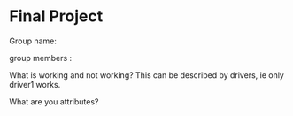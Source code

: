 # Final Project

Group name:

group members :

What is working and not working?
	This can be described by drivers, ie only driver1 works.

What are you attributes?


